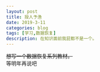 ```yaml
---
layout: post
title: 授人予渔
date: 2019-3-11
categories: blog
tags: [学习,数据恢复]
description: 在知识面前我屁都不是一个。
---
```


~~想写一个数据恢复系列教材。~~<br>
等明年再说吧